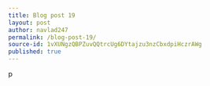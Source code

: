 ```yaml
---
title: Blog post 19
layout: post
author: navlad247
permalink: /blog-post-19/
source-id: 1vXUNgzQBPZuvQQtrcUg6DYtajzu3nzCbxdpiHczrAWg
published: true
---
```

p

